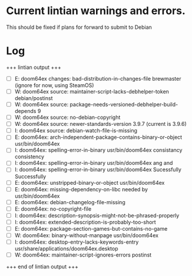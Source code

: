 # Current lintian warnings and errors.

This should be fixed if plans for forward to submit to Debian

# Log

+++ lintian output +++

- [ ] E: doom64ex changes: bad-distribution-in-changes-file brewmaster (ignore for now, using SteamOS)
- [ ] W: doom64ex source: maintainer-script-lacks-debhelper-token debian/postinst  
- [ ] W: doom64ex source: package-needs-versioned-debhelper-build-depends 9  
- [ ] W: doom64ex source: no-debian-copyright  
- [ ] W: doom64ex source: newer-standards-version 3.9.7 (current is 3.9.6)  
- [ ] I: doom64ex source: debian-watch-file-is-missing  
- [ ] E: doom64ex: arch-independent-package-contains-binary-or-object usr/bin/doom64ex  
- [ ] I: doom64ex: spelling-error-in-binary usr/bin/doom64ex consistancy consistency  
- [ ] I: doom64ex: spelling-error-in-binary usr/bin/doom64ex ang and  
- [ ] I: doom64ex: spelling-error-in-binary usr/bin/doom64ex Sucessfully Successfully  
- [ ] E: doom64ex: unstripped-binary-or-object usr/bin/doom64ex  
- [ ] E: doom64ex: missing-dependency-on-libc needed by usr/bin/doom64ex  
- [ ] E: doom64ex: debian-changelog-file-missing  
- [ ] E: doom64ex: no-copyright-file  
- [ ] I: doom64ex: description-synopsis-might-not-be-phrased-properly  
- [ ] I: doom64ex: extended-description-is-probably-too-short  
- [ ] E: doom64ex: package-section-games-but-contains-no-game  
- [ ] W: doom64ex: binary-without-manpage usr/bin/doom64ex  
- [ ] I: doom64ex: desktop-entry-lacks-keywords-entry usr/share/applications/doom64ex.desktop  
- [ ] W: doom64ex: maintainer-script-ignores-errors postinst  

+++ end of lintian output +++

